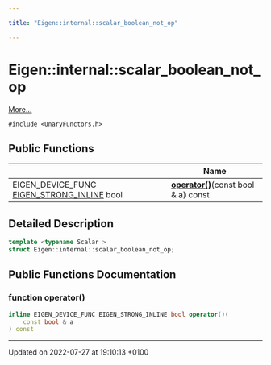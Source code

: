 ```yaml
---

title: "Eigen::internal::scalar_boolean_not_op"

---
```


# Eigen::internal::scalar_boolean_not_op



 [More...](#detailed-description)


`#include <UnaryFunctors.h>`

## Public Functions

|                | Name           |
| -------------- | -------------- |
| EIGEN_DEVICE_FUNC <a href="http://example.org/files/macros_8h/#define-eigen-strong-inline">EIGEN_STRONG_INLINE</a> bool | **[operator()](http://example.org/classes/structeigen_1_1internal_1_1scalar__boolean__not__op/#function-operator())**(const bool & a) const |

## Detailed Description

```cpp
template <typename Scalar >
struct Eigen::internal::scalar_boolean_not_op;
```

## Public Functions Documentation

### function operator()

```cpp
inline EIGEN_DEVICE_FUNC EIGEN_STRONG_INLINE bool operator()(
    const bool & a
) const
```


-------------------------------

Updated on 2022-07-27 at 19:10:13 +0100